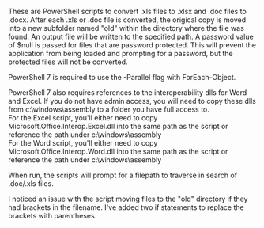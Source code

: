 These are PowerShell scripts to convert .xls files to .xlsx and .doc files to .docx. After each .xls or .doc file is converted, the origical copy is moved into a new subfolder named "old" within the directory where the file was found. An output file will be written to the specified path. A password value of $null is passed for files that are password protected. This will prevent the application from being loaded and prompting for a password, but the protected files will not be converted.

PowerShell 7 is required to use the -Parallel flag with ForEach-Object.

PowerShell 7 also requires references to the interoperability dlls for Word and Excel. If you do not have admin access, you will need to copy these dlls from c:\windows\assembly to a folder you have full access to.<br/>
For the Excel script, you'll either need to copy Microsoft.Office.Interop.Excel.dll into the same path as the script or reference the path under c:\windows\assembly<br/>
For the Word script, you'll either need to copy Microsoft.Office.Interop.Word.dll into the same path as the script or reference the path under c:\windows\assembly

When run, the scripts will prompt for a filepath to traverse in search of .doc/.xls files.

I noticed an issue with the script moving files to the "old" directory if they had brackets in the filename. I've added two if statements to replace the brackets with parentheses.
